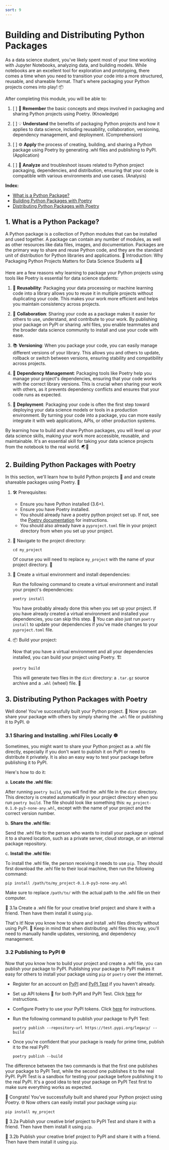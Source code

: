 ```yaml
---
sort: 9
---
```


# Building and Distributing Python Packages

As a data science student, you've likely spent most of your time working with Jupyter Notebooks, analyzing data, and building models. While notebooks are an excellent tool for exploration and prototyping, there comes a time when you need to transition your code into a more structured, reusable, and shareable format. That's where packaging your Python projects comes into play! 📦

After completing this module, you will be able to:

1. [ ] 🧠 **Remember** the basic concepts and steps involved in packaging and sharing Python projects using Poetry. (Knowledge)

2. [ ] 💡 **Understand** the benefits of packaging Python projects and how it applies to data science, including reusability, collaboration, versioning, dependency management, and deployment. (Comprehension)

3. [ ] ⚙️ **Apply** the process of creating, building, and sharing a Python package using Poetry by generating .whl files and publishing to PyPI. (Application)

4. [ ] 🔎 **Analyze** and troubleshoot issues related to Python project packaging, dependencies, and distribution, ensuring that your code is compatible with various environments and use cases. (Analysis)

**Index:**
- [What is a Python Package?](#1-what-is-a-python-package)
-  [Building Python Packages with Poetry](#2-building-python-packages-with-poetry)
- [Distributing Python Packages with Poetry](#3-distributing-python-packages-with-poetry)

## 1. What is a Python Package?

A Python package is a collection of Python modules that can be installed and used together. A package can contain any number of modules, as well as other resources like data files, images, and documentation. Packages are the primary way to share and reuse Python code, and they are the standard unit of distribution for Python libraries and applications.
🌟 Introduction: Why Packaging Python Projects Matters for Data Science Students 📊🔬

Here are a few reasons why learning to package your Python projects using tools like Poetry is essential for data science students:

1. 🔄 **Reusability**: Packaging your data processing or machine learning code into a library allows you to reuse it in multiple projects without duplicating your code. This makes your work more efficient and helps you maintain consistency across projects.

2. 👥 **Collaboration**: Sharing your code as a package makes it easier for others to use, understand, and contribute to your work. By publishing your package on PyPI or sharing .whl files, you enable teammates and the broader data science community to install and use your code with ease.

3. 📚 **Versioning**: When you package your code, you can easily manage different versions of your library. This allows you and others to update, rollback or switch between versions, ensuring stability and compatibility across projects.

4. 🔧 **Dependency Management**: Packaging tools like Poetry help you manage your project's dependencies, ensuring that your code works with the correct library versions. This is crucial when sharing your work with others, as it prevents dependency conflicts and ensures that your code runs as expected.

5. 🚀 **Deployment**: Packaging your code is often the first step toward deploying your data science models or tools in a production environment. By turning your code into a package, you can more easily integrate it with web applications, APIs, or other production systems.

By learning how to build and share Python packages, you will level up your data science skills, making your work more accessible, reusable, and maintainable. It's an essential skill for taking your data science projects from the notebook to the real world. 🌏💼

## 2. Building Python Packages with Poetry

In this section, we'll learn how to build Python projects 🐍 and and create shareable packages using Poetry. 🎁

1. 🛠️ Prerequisites:

   - Ensure you have Python installed (3.6+). 
   - Ensure you have Poetry installed.
   - You should already have a poetry python project set up. If not, see the [Poetry documentation](https://python-poetry.org/docs/basic-usage/) for instructions.
   - You should also already have a `pyproject.toml` file in your project directory from when you set up your project.

2. 🎯 Navigate to the project directory:

   ```
   cd my_project
   ```

   Of course you will need to replace `my_project` with the name of your project directory. 📂

3. 🔐 Create a virtual environment and install dependencies:

   Run the following command to create a virtual environment and install your project's dependencies:

   ```
   poetry install
   ```
   You have probably already done this when you set up your project. If you have already created a virtual environment and installed your dependencies, you can skip this step. 🏃 You can also just run `poetry install` to update your dependencies if you've made changes to your `pyproject.toml` file.

4. 📦 Build your project:

   Now that you have a virtual environment and all your dependencies installed, you can build your project using Poetry. 🏗️

   ```
   poetry build
   ```
   This will generate two files in the `dist` directory: a `.tar.gz` source archive and a `.whl` (wheel) file. 🎡


## 3. Distributing Python Packages with Poetry

Well done! You've successfully built your Python project. 🎉 Now you can share your package with others by simply sharing the `.whl` file or publishing it to PyPI. 🌐

### 3.1 Sharing and Installing .whl Files Locally :wheel_of_dharma:

Sometimes, you might want to share your Python project as a .whl file directly, especially if you don't want to publish it on PyPI or need to distribute it privately. It is also an easy way to test your package before publishing it to PyPI.

Here's how to do it:

a. __Locate the .whl file:__

After running `poetry build`, you will find the .whl file in the `dist` directory. This directory is created automatically in your project directory when you run `poetry build`. The file should look like something this: `my_project-0.1.0-py3-none-any.whl`, except with the name of your project and the correct version number.

b. __Share the .whl file:__

Send the .whl file to the person who wants to install your package or upload it to a shared location, such as a private server, cloud storage, or an internal package repository.

c. __Install the .whl file:__

To install the .whl file, the person receiving it needs to use `pip`. They should first download the .whl file to their local machine, then run the following command:

```
pip install /path/to/my_project-0.1.0-py3-none-any.whl
```

Make sure to replace `/path/to/` with the actual path to the .whl file on their computer.

:pencil: 3.1a Create a .whl file for your creative brief project and share it with a friend. Then have them install it using `pip`.

That's it! Now you know how to share and install .whl files directly without using PyPI. 🌟 Keep in mind that when distributing .whl files this way, you'll need to manually handle updates, versioning, and dependency management.

### 3.2 Publishing to PyPI 🌐

Now that you know how to build your project and create a .whl file, you can publish your package to PyPI. Publishing your package to PyPI makes it easy for others to install your package using `pip` or `poetry` over the internet. 


- Register for an account on [PyPI](https://pypi.org/) and [PyPI Test](https://test.pypi.org/) if you haven't already.
- Set up API tokens 🔑 for both PyPI and PyPI Test. Click [here](https://pypi.org/manage/account/token/) for instructions.
- Configure Poetry to use your PyPI tokens. Click [here](https://python-poetry.org/docs/repositories/#configuring-credentials) for instructions. 
- Run the following command to publish your package to PyPI Test:

    ```
    poetry publish --repository-url https://test.pypi.org/legacy/ --build
    ```
    
- Once you're confident that your package is ready for prime time, publish it to the real PyPI:

    ```
    poetry publish --build
    ```

The difference between the two commands is that the first one publishes your package to PyPI Test, while the second one publishes it to the real PyPI. PyPI Test is a sandbox for testing your package before publishing it to the real PyPI. It's a good idea to test your package on PyPI Test first to make sure everything works as expected.

🎉 Congrats! You've successfully built and shared your Python project using Poetry. 🌐 Now others can easily install your package using `pip`:

```
pip install my_project
```

:pencil: 3.2a Publish your creative brief project to PyPI Test and share it with a friend. Then have them install it using `pip`.

:pencil: 3.2b Publish your creative brief project to PyPI and share it with a friend. Then have them install it using `pip`.
